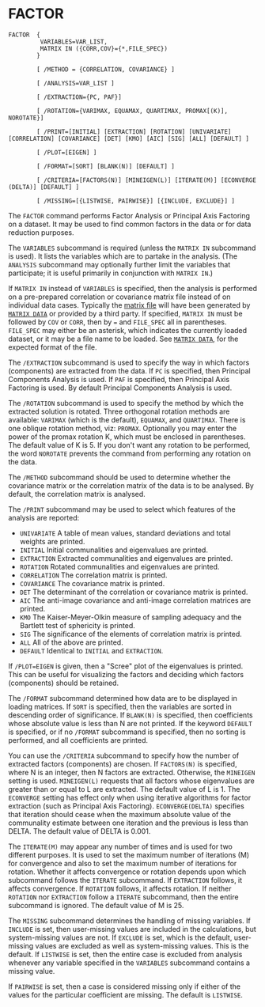 # FACTOR

```
FACTOR  {
         VARIABLES=VAR_LIST,
         MATRIX IN ({CORR,COV}={*,FILE_SPEC})
        }

        [ /METHOD = {CORRELATION, COVARIANCE} ]

        [ /ANALYSIS=VAR_LIST ]

        [ /EXTRACTION={PC, PAF}]

        [ /ROTATION={VARIMAX, EQUAMAX, QUARTIMAX, PROMAX[(K)], NOROTATE}]

        [ /PRINT=[INITIAL] [EXTRACTION] [ROTATION] [UNIVARIATE] [CORRELATION] [COVARIANCE] [DET] [KMO] [AIC] [SIG] [ALL] [DEFAULT] ]

        [ /PLOT=[EIGEN] ]

        [ /FORMAT=[SORT] [BLANK(N)] [DEFAULT] ]

        [ /CRITERIA=[FACTORS(N)] [MINEIGEN(L)] [ITERATE(M)] [ECONVERGE (DELTA)] [DEFAULT] ]

        [ /MISSING=[{LISTWISE, PAIRWISE}] [{INCLUDE, EXCLUDE}] ]
```

The `FACTOR` command performs Factor Analysis or Principal Axis
Factoring on a dataset.  It may be used to find common factors in the
data or for data reduction purposes.

The `VARIABLES` subcommand is required (unless the `MATRIX IN`
subcommand is used).  It lists the variables which are to partake in the
analysis.  (The `ANALYSIS` subcommand may optionally further limit the
variables that participate; it is useful primarily in conjunction with
`MATRIX IN`.)

If `MATRIX IN` instead of `VARIABLES` is specified, then the analysis
is performed on a pre-prepared correlation or covariance matrix file
instead of on individual data cases.  Typically the [matrix
file](../matrix/index.md#matrix-files) will have been generated by
[`MATRIX DATA`](../matrix/matrix-data.md) or provided by a third
party.  If specified, `MATRIX IN` must be followed by `COV` or `CORR`,
then by `=` and `FILE_SPEC` all in parentheses.  `FILE_SPEC` may
either be an asterisk, which indicates the currently loaded dataset,
or it may be a file name to be loaded.  See [`MATRIX
DATA`](../matrix/matrix-data.md), for the expected format of the file.

The `/EXTRACTION` subcommand is used to specify the way in which
factors (components) are extracted from the data.  If `PC` is specified,
then Principal Components Analysis is used.  If `PAF` is specified, then
Principal Axis Factoring is used.  By default Principal Components
Analysis is used.

The `/ROTATION` subcommand is used to specify the method by which the
extracted solution is rotated.  Three orthogonal rotation methods are
available: `VARIMAX` (which is the default), `EQUAMAX`, and `QUARTIMAX`.
There is one oblique rotation method, viz: `PROMAX`.  Optionally you may
enter the power of the promax rotation K, which must be enclosed in
parentheses.  The default value of K is 5.  If you don't want any
rotation to be performed, the word `NOROTATE` prevents the command from
performing any rotation on the data.

The `/METHOD` subcommand should be used to determine whether the
covariance matrix or the correlation matrix of the data is to be
analysed.  By default, the correlation matrix is analysed.

The `/PRINT` subcommand may be used to select which features of the
analysis are reported:

- `UNIVARIATE` A table of mean values, standard deviations and total
  weights are printed.
- `INITIAL` Initial communalities and eigenvalues are printed.
- `EXTRACTION` Extracted communalities and eigenvalues are printed.
- `ROTATION` Rotated communalities and eigenvalues are printed.
- `CORRELATION` The correlation matrix is printed.
- `COVARIANCE` The covariance matrix is printed.
- `DET` The determinant of the correlation or covariance matrix is
  printed.
- `AIC` The anti-image covariance and anti-image correlation matrices
  are printed.
- `KMO` The Kaiser-Meyer-Olkin measure of sampling adequacy and the
  Bartlett test of sphericity is printed.
- `SIG` The significance of the elements of correlation matrix is
  printed.
- `ALL` All of the above are printed.
- `DEFAULT` Identical to `INITIAL` and `EXTRACTION`.

If `/PLOT=EIGEN` is given, then a "Scree" plot of the eigenvalues is
printed.  This can be useful for visualizing the factors and deciding
which factors (components) should be retained.

The `/FORMAT` subcommand determined how data are to be displayed in
loading matrices.  If `SORT` is specified, then the variables are sorted
in descending order of significance.  If `BLANK(N)` is specified, then
coefficients whose absolute value is less than N are not printed.  If
the keyword `DEFAULT` is specified, or if no `/FORMAT` subcommand is
specified, then no sorting is performed, and all coefficients are
printed.

You can use the `/CRITERIA` subcommand to specify how the number of
extracted factors (components) are chosen.  If `FACTORS(N)` is
specified, where N is an integer, then N factors are extracted.
Otherwise, the `MINEIGEN` setting is used.  `MINEIGEN(L)` requests that
all factors whose eigenvalues are greater than or equal to L are
extracted.  The default value of L is 1.  The `ECONVERGE` setting has
effect only when using iterative algorithms for factor extraction (such
as Principal Axis Factoring).  `ECONVERGE(DELTA)` specifies that
iteration should cease when the maximum absolute value of the
communality estimate between one iteration and the previous is less than
DELTA.  The default value of DELTA is 0.001.

The `ITERATE(M)` may appear any number of times and is used for two
different purposes.  It is used to set the maximum number of iterations
(M) for convergence and also to set the maximum number of iterations for
rotation.  Whether it affects convergence or rotation depends upon which
subcommand follows the `ITERATE` subcommand.  If `EXTRACTION` follows,
it affects convergence.  If `ROTATION` follows, it affects rotation.  If
neither `ROTATION` nor `EXTRACTION` follow a `ITERATE` subcommand, then
the entire subcommand is ignored.  The default value of M is 25.

The `MISSING` subcommand determines the handling of missing
variables.  If `INCLUDE` is set, then user-missing values are included
in the calculations, but system-missing values are not.  If `EXCLUDE` is
set, which is the default, user-missing values are excluded as well as
system-missing values.  This is the default.  If `LISTWISE` is set, then
the entire case is excluded from analysis whenever any variable
specified in the `VARIABLES` subcommand contains a missing value.

If `PAIRWISE` is set, then a case is considered missing only if
either of the values for the particular coefficient are missing.  The
default is `LISTWISE`.

